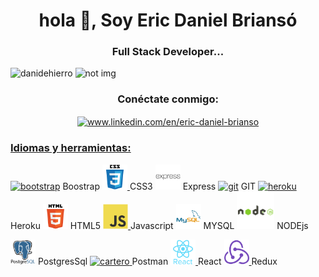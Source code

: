 <h1 align="center">hola 👋, Soy Eric Daniel Briansó</h1>
<h3 align="center">Full Stack Developer...</h3>

<p align="left"> <img src="https://komarev.com/ghpvc/?username=danidehierro&label=Profile%20views&color=0e75b6&style=flat" alt="danidehierro" /> <img src="https://i.pinimg.com/originals/6a/e6/de/6ae6debded140059005af325ff032117.gif" alt="not img" width="40" height="40"/>  </p>

<h3 align="center">Conéctate conmigo:</h3>
<p align="center">
<a href="https://linkedin.com/in/www.linkedin.com/in/eric-daniel-brianso" target="blank"><img align= "center" src="https://raw.githubusercontent.com/rahuldkjain/github-profile-readme-generator/master/src/images/icons/Social/linked-in-alt.svg" alt="www.linkedin.com/en/eric-daniel-brianso" width="40" height="40" </a> 
</p>

<h3 align="left">Idiomas y herramientas:</h3>
<div>
<p align="left"> <a href="https://getbootstrap.com" target="_blank" rel="noreferrer"> <img src="https://raw.githubusercontent.com/devicons/devicon /master/icons/bootstrap/bootstrap-plain-wordmark.svg" alt="bootstrap" width="40" height="40"/></a>
  Boostrap
  <a href="https://www.w3schools.com /css/" target="_blank" rel="noreferrer"> <img src="https://raw.githubusercontent.com/devicons/devicon/master/icons/css3/css3-original-wordmark.svg" alt= "css3" width="40" height="40"/> </a>
  CSS3
  <a href="https://expressjs.com" target="_blank" rel="noreferrer"> <img src="https://raw.githubusercontent.com/devicons/devicon/master/icons/express/express-original-wordmark.svg" alt="express" width="40" height="40"/></a>
  Express
  <a href="https://git-scm.com/" target="_blank" rel="noreferrer"> <img src="https://www.vectorlogo.zone/logos/git-scm/git-scm-icon.svg" alt="git" width="40" height="40"/></a>
  GIT
  <a href="https://heroku.com" target="_blank" rel= "noreferrer"> <img src="https://www.vectorlogo.zone/logos/heroku/heroku-icon.svg" alt="heroku" width="40" height="40"/> </a>
  Heroku
  <a href="https://www.w3.org/html/" target="_blank" rel="noreferrer"> <img src="https://raw.githubusercontent.com/devicons/devicon/master/icons/html5/html5-original-wordmark.svg" alt ="html5" width="40" height="40"/></a>
  HTML5
  <a href="https://developer.mozilla.org/en-US/docs/Web/JavaScript" target="_blank" rel="noreferrer"> <img src="https://raw.githubusercontent.com/devicons/devicon/master/icons/javascript/javascript-original.svg" alt="javascript" width="40" height=" 40"/> </a> 
  Javascript
  <a href="https://www.mysql.com/" target="_blank" rel="noreferrer"> <img src="https://raw.githubusercontent.com/devicons/devicon/master/icons/mysql/mysql-original-wordmark.svg" alt="mysql" width="40" height="40"/></a>
  MYSQL
  <a href="https:// nodejs.org" target="_blank" rel="noreferrer"> <img src="https://raw.githubusercontent.com/devicons/devicon/master/icons/nodejs/nodejs-original-wordmark.svg" alt= "nodejs" width="60" height="60"/></a> 
  NODEjs
  
  <a href="https://www.postgresql.org" target="_blank" rel="noreferrer"> <img src="https://raw.githubusercontent.com/devicons/devicon/master/icons/postgresql/postgresql-original-wordmark.svg" alt="postgresql" width="40" height="40"/></a>
  PostgresSql
<a href="https://postman.com" target="_blank" rel="noreferrer"> <img src="https://www.vectorlogo.zone/logos/getpostman/getpostman-icon.svg" alt="cartero" width="40" height="40"/> </a>
  Postman
  <a href="https://reactjs.org/" target="_blank" rel="noreferrer"> <img src="https://raw.githubusercontent.com/devicons/devicon/master/icons/react/react-original-wordmark.svg" alt="react" width="40" height="40"/> </a>
  React
  <a href="https://redux.js.org" target="_blank" rel="noreferrer"> <img src="https://raw.githubusercontent.com/devicons/devicon/master/icons/redux/redux-original.svg" alt="redux" width="40" height="40"/> </a>
  Redux</p></div>
